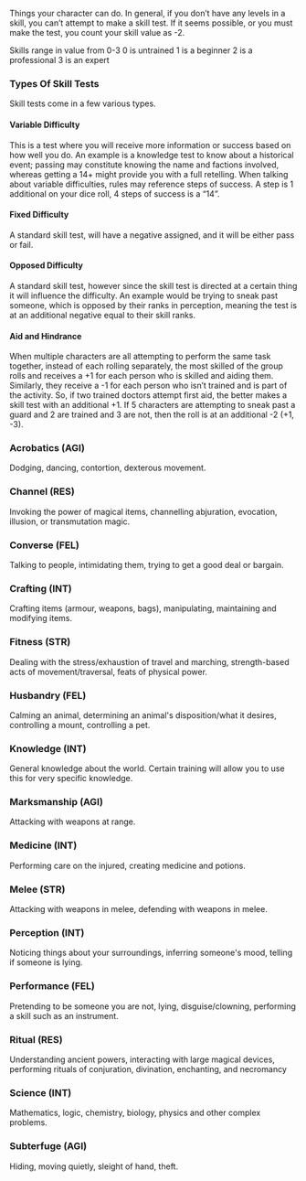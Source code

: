 Things your character can do. In general, if you don’t have any levels in a skill, you can’t attempt to make a skill test. If it seems possible, or you must make the test, you count your skill value as -2.

Skills range in value from 0-3
0 is untrained
1 is a beginner
2 is a professional
3 is an expert

### Types Of Skill Tests

Skill tests come in a few various types.
#### Variable Difficulty
This is a test where you will receive more information or success based on how well you do. An example is a knowledge test to know about a historical event; passing may constitute knowing the name and factions involved, whereas getting a 14+ might provide you with a full retelling. When talking about variable difficulties, rules may reference steps of success. A step is 1 additional on your dice roll, 4 steps of success is a “14”. 

#### Fixed Difficulty 
A standard skill test, will have a negative assigned, and it will be either pass or fail.

#### Opposed Difficulty
A standard skill test, however since the skill test is directed at a certain thing it will influence the difficulty. An example would be trying to sneak past someone, which is opposed by their ranks in perception, meaning the test is at an additional negative equal to their skill ranks.

#### Aid and Hindrance 
When multiple characters are all attempting to perform the same task together, instead of each rolling separately, the most skilled of the group rolls and receives a +1 for each person who is skilled and aiding them. Similarly, they receive a -1 for each person who isn’t trained and is part of the activity. So, if two trained doctors attempt first aid, the better makes a skill test with an additional +1. If 5 characters are attempting to sneak past a guard and 2 are trained and 3 are not, then the roll is at an additional -2 (+1, -3).

### Acrobatics (AGI)
Dodging, dancing, contortion, dexterous movement.

### Channel (RES)
Invoking the power of magical items, channelling abjuration, evocation, illusion, or transmutation magic.

### Converse (FEL)
Talking to people, intimidating them, trying to get a good deal or bargain.

### Crafting (INT)
Crafting items (armour, weapons, bags), manipulating, maintaining and modifying items.

### Fitness (STR)
Dealing with the stress/exhaustion of travel and marching, strength-based acts of movement/traversal, feats of physical power.

### Husbandry (FEL)
Calming an animal, determining an animal's disposition/what it desires, controlling a mount, controlling a pet. 

### Knowledge (INT)
General knowledge about the world. Certain training will allow you to use this for very specific knowledge.

### Marksmanship (AGI)
Attacking with weapons at range.

### Medicine (INT)
Performing care on the injured, creating medicine and potions.

### Melee (STR)
Attacking with weapons in melee, defending with weapons in melee.

### Perception (INT)
Noticing things about your surroundings, inferring someone's mood, telling if someone is lying.

### Performance (FEL)
Pretending to be someone you are not, lying, disguise/clowning, performing a skill such as an instrument. 

### Ritual (RES)
Understanding ancient powers, interacting with large magical devices, performing rituals of conjuration, divination, enchanting, and necromancy 

### Science (INT)
Mathematics, logic, chemistry, biology, physics and other complex problems.

### Subterfuge (AGI)
Hiding, moving quietly, sleight of hand, theft.